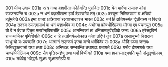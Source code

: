 001  भीष्म उवाच
001a अत्र गाथा ब्रह्मगीताः कीर्तयन्ति पुराविदः
001c येन मार्गेण राजानः कोशं सञ्जनयन्ति च
002a न धनं यज्ञशीलानां हार्यं देवस्वमेव तत्
002c दस्यूनां निष्क्रियाणां च क्षत्रियो हर्तुमर्हति
003a इमाः प्रजाः क्षत्रियाणां रक्ष्याश्चाद्याश्च भारत
003c धनं हि क्षत्रियस्येह द्वितीयस्य न विद्यते
004a तदस्य स्याद्बलार्थं वा धनं यज्ञार्थमेव वा
004c अभोग्या ह्योषधीश्छित्त्वा भोग्या एव पचन्त्युत
005a यो वै न देवान्न पितॄन्न मर्त्यान्हविषार्चति
005c आनन्तिकां तां धनितामाहुर्वेदविदो जनाः
006a हरेत्तद्द्रविणं राजन्धार्मिकः पृथिवीपतिः
006c न हि तत्प्रीणयेल्लोकान्न कोशं तद्विधं नृपः
007a असाधुभ्यो निरादाय साधुभ्यो यः प्रयच्छति
007c आत्मानं सङ्क्रमं कृत्वा मन्ये धर्मविदेव सः
008a औद्भिज्जा जन्तवः केचिद्युक्तवाचो यथा तथा
008c अनिष्टतः सम्भवन्ति तथायज्ञः प्रतायते
009a यथैव दंशमशकं यथा चाण्डपिपीलिकम्
009c सैव वृत्तिरयज्ञेषु तथा धर्मो विधीयते
010a यथा ह्यकस्माद्भवति भूमौ पांसुतृणोलपम्
010c तथैवेह भवेद्धर्मः सूक्ष्मः सूक्ष्मतरोऽपि च

